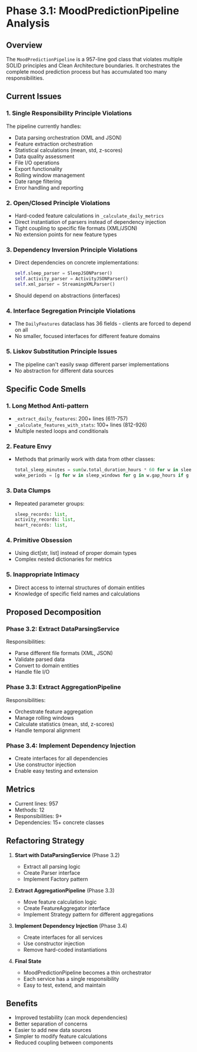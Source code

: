 # Phase 3.1: MoodPredictionPipeline Analysis

## Overview
The `MoodPredictionPipeline` is a 957-line god class that violates multiple SOLID principles and Clean Architecture boundaries. It orchestrates the complete mood prediction process but has accumulated too many responsibilities.

## Current Issues

### 1. Single Responsibility Principle Violations
The pipeline currently handles:
- Data parsing orchestration (XML and JSON)
- Feature extraction orchestration
- Statistical calculations (mean, std, z-scores)
- Data quality assessment
- File I/O operations
- Export functionality
- Rolling window management
- Date range filtering
- Error handling and reporting

### 2. Open/Closed Principle Violations
- Hard-coded feature calculations in `_calculate_daily_metrics`
- Direct instantiation of parsers instead of dependency injection
- Tight coupling to specific file formats (XML/JSON)
- No extension points for new feature types

### 3. Dependency Inversion Principle Violations
- Direct dependencies on concrete implementations:
  ```python
  self.sleep_parser = SleepJSONParser()
  self.activity_parser = ActivityJSONParser()
  self.xml_parser = StreamingXMLParser()
  ```
- Should depend on abstractions (interfaces)

### 4. Interface Segregation Principle Violations
- The `DailyFeatures` dataclass has 36 fields - clients are forced to depend on all
- No smaller, focused interfaces for different feature domains

### 5. Liskov Substitution Principle Issues
- The pipeline can't easily swap different parser implementations
- No abstraction for different data sources

## Specific Code Smells

### 1. Long Method Anti-pattern
- `_extract_daily_features`: 200+ lines (611-757)
- `_calculate_features_with_stats`: 100+ lines (812-926)
- Multiple nested loops and conditionals

### 2. Feature Envy
- Methods that primarily work with data from other classes:
  ```python
  total_sleep_minutes = sum(w.total_duration_hours * 60 for w in sleep_windows)
  wake_periods = [g for w in sleep_windows for g in w.gap_hours if g > 0]
  ```

### 3. Data Clumps
- Repeated parameter groups:
  ```python
  sleep_records: list,
  activity_records: list,
  heart_records: list,
  ```

### 4. Primitive Obsession
- Using dict[str, list] instead of proper domain types
- Complex nested dictionaries for metrics

### 5. Inappropriate Intimacy
- Direct access to internal structures of domain entities
- Knowledge of specific field names and calculations

## Proposed Decomposition

### Phase 3.2: Extract DataParsingService
Responsibilities:
- Parse different file formats (XML, JSON)
- Validate parsed data
- Convert to domain entities
- Handle file I/O

### Phase 3.3: Extract AggregationPipeline
Responsibilities:
- Orchestrate feature aggregation
- Manage rolling windows
- Calculate statistics (mean, std, z-scores)
- Handle temporal alignment

### Phase 3.4: Implement Dependency Injection
- Create interfaces for all dependencies
- Use constructor injection
- Enable easy testing and extension

## Metrics
- Current lines: 957
- Methods: 12
- Responsibilities: 9+
- Dependencies: 15+ concrete classes

## Refactoring Strategy

1. **Start with DataParsingService** (Phase 3.2)
   - Extract all parsing logic
   - Create Parser interface
   - Implement Factory pattern

2. **Extract AggregationPipeline** (Phase 3.3)
   - Move feature calculation logic
   - Create FeatureAggregator interface
   - Implement Strategy pattern for different aggregations

3. **Implement Dependency Injection** (Phase 3.4)
   - Create interfaces for all services
   - Use constructor injection
   - Remove hard-coded instantiations

4. **Final State**
   - MoodPredictionPipeline becomes a thin orchestrator
   - Each service has a single responsibility
   - Easy to test, extend, and maintain

## Benefits
- Improved testability (can mock dependencies)
- Better separation of concerns
- Easier to add new data sources
- Simpler to modify feature calculations
- Reduced coupling between components